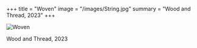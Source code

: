 +++
title = "Woven"
image = "/images/String.jpg"
summary = "Wood and Thread, 2023"
+++

![Woven](/images/String.jpg)

Wood and Thread, 2023

